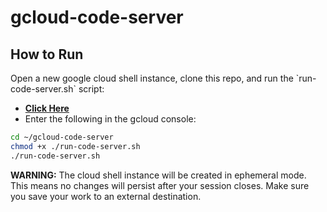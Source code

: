 # gcloud-code-server

## How to Run

Open a new google cloud shell instance, clone this repo, and run the \`run-code-server.sh\` script:
* [**Click Here**](https://shell.cloud.google.com/?fromcloudshell=true&show=ide%2Cterminal&cloudshell_git_repo=https://github.com/ChoiBoiii/gcloud-code-server.git&ephemeral=true)
* Enter the following in the gcloud console:
```bash
cd ~/gcloud-code-server
chmod +x ./run-code-server.sh
./run-code-server.sh
```

**WARNING:** The cloud shell instance will be created in ephemeral mode. This means no changes will persist after your session closes. Make sure you save your work to an external destination.
